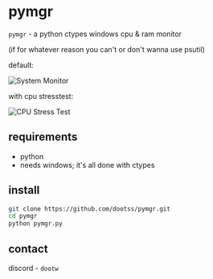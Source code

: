 # pymgr

`pymgr` - a python ctypes windows cpu & ram monitor

(if for whatever reason you can't or don't wanna use psutil)

default:

![System Monitor](https://github.com/dootss/pymgr/assets/126783585/e52e09ba-0411-4628-9054-37685640da88)

with cpu stresstest:

![CPU Stress Test](https://github.com/dootss/pymgr/assets/126783585/85beb169-8ae1-429c-bea9-a01756699f99)

## requirements

- python
- needs windows; it's all done with ctypes

## install

```bash
git clone https://github.com/dootss/pymgr.git
cd pymgr
python pymgr.py
```

## contact

discord - `dootw`
